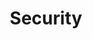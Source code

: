 ---
layout: posts_by_category
categories: Security
title: Security
permalink: /category/Security
---